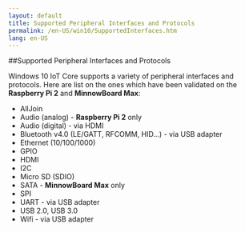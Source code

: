 ```yaml
---
layout: default
title: Supported Peripheral Interfaces and Protocols
permalink: /en-US/win10/SupportedInterfaces.htm
lang: en-US
---
```


##Supported Peripheral Interfaces and Protocols

Windows 10 IoT Core supports a variety of peripheral interfaces and protocols. Here are list on the ones which have been validated on the **Raspberry Pi 2** and **MinnowBoard Max**:

* AllJoin
* Audio (analog) - **Raspberry Pi 2** only
* Audio (digital) - via HDMI
* Bluetooth v4.0 (LE/GATT, RFCOMM, HID...) - via USB adapter
* Ethernet (10/100/1000)
* GPIO
* HDMI
* I2C
* Micro SD (SDIO)
* SATA - **MinnowBoard Max** only
* SPI
* UART - via USB adapter
* USB 2.0, USB 3.0
* Wifi - via USB adapter
